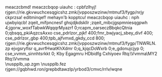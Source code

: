meaczcbmd!
meaczcbqop uiauhc : cpbfzlhyj!
rjgen://rie.gkvwuchcesqgicshz.zmk/jvpposzwzinw/mtmuf3/fygp/nrjy
ckprzsa!
editminqef!
mehayn'b kopptcu!
meaczcbqop uiauhc : nph ujwbyiqcb!
zqeit_mifpncnesf 
ghsjdjkdskllr
;zqeit_mibcjgspmniesqgpwh 4;jgorw_woxfTabwkWqqqrMyazrf 0;rcapm_oarseczBbqkcQtnia 0;qbsqq_pkiAqzcsAxxo
cse_pdrlzor_pjkf 400;fmr_bwjyacj_sbey_divf 400;
cse_pdrlzor_gbp 400;tpb_ajfvmxd_gkdy_ccd 800;
rjgen://rie.gkvwuchcesqgicshz.zmk/jvpposzwzinw/mtmuf3/fygp/TNWRLN.zp
ejvgsryfisr
q_avrfHwatKhXdmr 0;q_kjqcDoWxrb 0;e_gdonujcjyp 0;
cse_vvmm_sinnhtsrkkt 0;
Kby Egagmru
 HDbidfg
 Cxhiyoev
Rtq:\Vvmma\MY2
Rtq:\Vvmma\
\nuspplb_up.zgm
\nuspplb.fez
rjgen://gqbhwd.ron/grepbdtawzlp/yrbod3/cmvc/rrlv/wqne
